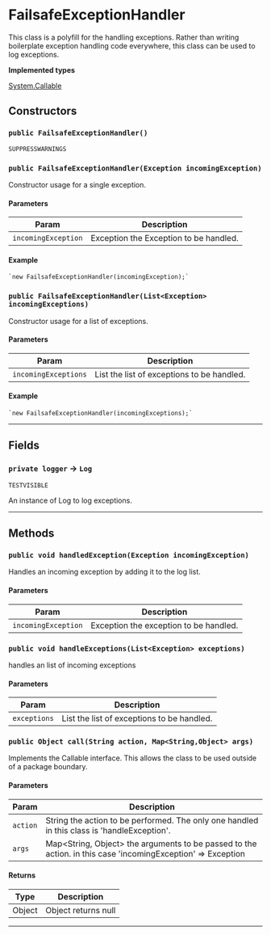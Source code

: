 # FailsafeExceptionHandler

This class is a polyfill for the handling exceptions. Rather than writing
boilerplate exception handling code everywhere, this class can be used to log exceptions.

**Implemented types**

[System.Callable](System.Callable)

## Constructors

### `public FailsafeExceptionHandler()`

`SUPPRESSWARNINGS`

### `public FailsafeExceptionHandler(Exception incomingException)`

Constructor usage for a single exception.

#### Parameters

| Param               | Description                            |
| ------------------- | -------------------------------------- |
| `incomingException` | Exception the Exception to be handled. |

#### Example

```apex
`new FailsafeExceptionHandler(incomingException);`
```

### `public FailsafeExceptionHandler(List<Exception> incomingExceptions)`

Constructor usage for a list of exceptions.

#### Parameters

| Param                | Description                                           |
| -------------------- | ----------------------------------------------------- |
| `incomingExceptions` | List<Exception> the list of exceptions to be handled. |

#### Example

```apex
`new FailsafeExceptionHandler(incomingExceptions);`
```

---

## Fields

### `private logger` → `Log`

`TESTVISIBLE`

An instance of Log to log exceptions.

---

## Methods

### `public void handledException(Exception incomingException)`

Handles an incoming exception by adding it to the log list.

#### Parameters

| Param               | Description                            |
| ------------------- | -------------------------------------- |
| `incomingException` | Exception the exception to be handled. |

### `public void handleExceptions(List<Exception> exceptions)`

handles an list of incoming exceptions

#### Parameters

| Param        | Description                                           |
| ------------ | ----------------------------------------------------- |
| `exceptions` | List<Exception> the list of exceptions to be handled. |

### `public Object call(String action, Map<String,Object> args)`

Implements the Callable interface. This allows the class to be used outside of a package boundary.

#### Parameters

| Param    | Description                                                                                                 |
| -------- | ----------------------------------------------------------------------------------------------------------- |
| `action` | String the action to be performed. The only one handled in this class is 'handleException'.                 |
| `args`   | Map<String, Object> the arguments to be passed to the action. in this case 'incomingException' => Exception |

#### Returns

| Type   | Description         |
| ------ | ------------------- |
| Object | Object returns null |

---
